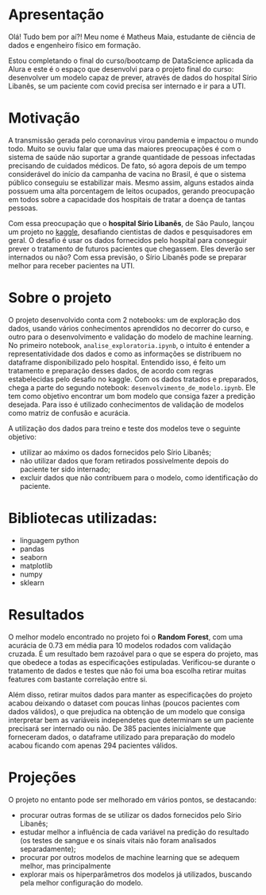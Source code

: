 # Apresentação

Olá! Tudo bem por aí?! Meu nome é Matheus Maia, estudante de ciência de dados e engenheiro físico em formação. 

Estou completando o final do curso/bootcamp de DataScience aplicada da Alura e este é o espaço que desenvolvi para o projeto final do curso: desenvolver um modelo capaz de prever, 
através de dados do hospital Sírio Libanês, se um paciente com covid precisa ser internado e ir para a UTI.

# Motivação

A transmissão gerada pelo coronavírus virou pandemia e impactou o mundo todo. Muito se ouviu falar que uma das maiores preocupações é com o sistema de saúde não suportar a
grande quantidade de pessoas infectadas precisando de cuidados médicos. De fato, só agora depois de um tempo considerável do início da campanha de vacina no Brasil, é que o 
sistema público conseguiu se estabilizar mais. Mesmo assim, alguns estados ainda possuem uma alta porcentagem de leitos ocupados, gerando preocupação em todos sobre a capacidade
dos hospitais de tratar a doença de tantas pessoas.

Com essa preocupação que o **hospital Sírio Libanês**, de São Paulo, lançou um projeto no [kaggle](https://www.kaggle.com/S%C3%ADrio-Libanes/covid19), desafiando cientistas de
dados e pesquisadores em geral. O desafio é usar os dados fornecidos pelo hospital para conseguir prever o tratamento de futuros pacientes que chegassem. Eles deverão ser 
internados ou não? Com essa previsão, o Sírio Libanês pode se preparar melhor para receber pacientes na UTI.

# Sobre o projeto

O projeto desenvolvido conta com 2 notebooks: um de exploração dos dados, usando vários conhecimentos aprendidos no decorrer do curso, e outro para o desenvolvimento e validação do modelo de machine learning. No primeiro notebook, `analise_exploratoria.ipynb`, o intuito é entender a representatividade dos dados e como as informações se distribuem no dataframe disponibilizado pelo hospital. Entendido isso, é feito um tratamento e preparação desses dados, de acordo com regras estabelecidas pelo desafio no kaggle. Com os dados tratados e preparados, chega a parte do segundo notebook: `desenvolvimento_de_modelo.ipynb`. Ele tem como objetivo encontrar um bom modelo que consiga fazer a predição desejada. Para isso é utilizado conhecimentos de validação de modelos como matriz de confusão e acurácia.

A utilização dos dados para treino e teste dos modelos teve o seguinte objetivo:

- utilizar ao máximo os dados fornecidos pelo Sírio Libanês;
- não utilizar dados que foram retirados possivelmente depois do paciente ter sido internado;
- excluir dados que não contribuem para o modelo, como identificação do paciente.

# Bibliotecas utilizadas:

- linguagem python
- pandas
- seaborn
- matplotlib
- numpy
- sklearn

# Resultados

O melhor modelo encontrado no projeto foi o **Random Forest**, com uma acurácia de 0.73 em média para 10 modelos rodados com validação cruzada. É um resultado bem razoável para o que se espera do projeto, mas que obedece a todas as especificações estipuladas. Verificou-se durante o tratamento de dados e testes que não foi uma boa escolha retirar muitas features com bastante correlação entre si. 

Além disso, retirar muitos dados para manter as especificações do projeto acabou deixando o dataset com poucas linhas (poucos pacientes com dados válidos), o que prejudica na obtenção de um modelo que consiga interpretar bem as variáveis independetes que determinam se um paciente precisará ser internado ou não. De 385 pacientes inicialmente que forneceram dados, o dataframe utilizado para preparação do modelo acabou ficando com apenas 294 pacientes válidos.

# Projeções

O projeto no entanto pode ser melhorado em vários pontos, se destacando:

- procurar outras formas de se utilizar os dados fornecidos pelo Sírio Libanês;
- estudar melhor a influência de cada variável na predição do resultado (os testes de sangue e os sinais vitais não foram analisados separadamente);
- procurar por outros modelos de machine learning que se adequem melhor, mas principalmente
- explorar mais os hiperparâmetros dos modelos já utilizados, buscando pela melhor configuração do modelo.
